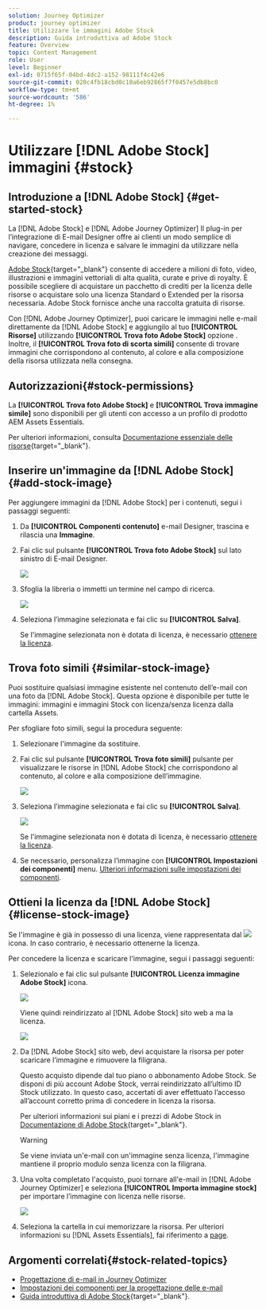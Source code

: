 ```yaml
---
solution: Journey Optimizer
product: journey optimizer
title: Utilizzare le immagini Adobe Stock
description: Guida introduttiva ad Adobe Stock
feature: Overview
topic: Content Management
role: User
level: Beginner
exl-id: 0715f65f-04bd-4dc2-a152-98111f4c42e6
source-git-commit: 020c4fb18cbd0c10a6eb92865f7f0457e5db8bc0
workflow-type: tm+mt
source-wordcount: '586'
ht-degree: 1%

---
```


# Utilizzare [!DNL Adobe Stock] immagini {#stock}

## Introduzione a [!DNL Adobe Stock] {#get-started-stock}

La [!DNL Adobe Stock] e [!DNL Adobe Journey Optimizer] Il plug-in per l’integrazione di E-mail Designer offre ai clienti un modo semplice di navigare, concedere in licenza e salvare le immagini da utilizzare nella creazione dei messaggi.

[Adobe Stock](https://helpx.adobe.com/stock/get-started.html){target=&quot;_blank&quot;} consente di accedere a milioni di foto, video, illustrazioni e immagini vettoriali di alta qualità, curate e prive di royalty. È possibile scegliere di acquistare un pacchetto di crediti per la licenza delle risorse o acquistare solo una licenza Standard o Extended per la risorsa necessaria. Adobe Stock fornisce anche una raccolta gratuita di risorse.

Con [!DNL Adobe Journey Optimizer], puoi caricare le immagini nelle e-mail direttamente da [!DNL Adobe Stock] e aggiungilo al tuo **[!UICONTROL Risorse]** utilizzando **[!UICONTROL Trova foto Adobe Stock]** opzione . Inoltre, il **[!UICONTROL Trova foto di scorta simili]** consente di trovare immagini che corrispondono al contenuto, al colore e alla composizione della risorsa utilizzata nella consegna.

## Autorizzazioni{#stock-permissions}

La **[!UICONTROL Trova foto Adobe Stock]** e **[!UICONTROL Trova immagine simile]** sono disponibili per gli utenti con accesso a un profilo di prodotto AEM Assets Essentials.

Per ulteriori informazioni, consulta [Documentazione essenziale delle risorse](https://experienceleague.adobe.com/docs/experience-manager-assets-essentials/help/get-started-admins/deploy-administer.html#add-users-to-essentials){target=&quot;_blank&quot;}.

## Inserire un&#39;immagine da [!DNL Adobe Stock] {#add-stock-image}

Per aggiungere immagini da [!DNL Adobe Stock] per i contenuti, segui i passaggi seguenti:

1. Da **[!UICONTROL Componenti contenuto]** e-mail Designer, trascina e rilascia una **Immagine**.

1. Fai clic sul pulsante **[!UICONTROL Trova foto Adobe Stock]** sul lato sinistro di E-mail Designer.

   ![](assets/stock-find-photos.png)

1. Sfoglia la libreria o immetti un termine nel campo di ricerca.

   ![](assets/stock-select-from-lib.png)

1. Seleziona l’immagine selezionata e fai clic su **[!UICONTROL Salva]**.

   Se l&#39;immagine selezionata non è dotata di licenza, è necessario [ottenere la licenza](#license-stock-image).


## Trova foto simili {#similar-stock-image}

Puoi sostituire qualsiasi immagine esistente nel contenuto dell’e-mail con una foto da [!DNL Adobe Stock]. Questa opzione è disponibile per tutte le immagini: immagini e immagini Stock con licenza/senza licenza dalla cartella Assets.

Per sfogliare foto simili, segui la procedura seguente:

1. Selezionare l&#39;immagine da sostituire.
1. Fai clic sul pulsante **[!UICONTROL Trova foto simili]** pulsante per visualizzare le risorse in [!DNL Adobe Stock] che corrispondono al contenuto, al colore e alla composizione dell’immagine.

   ![](assets/stock-similar.png)

1. Seleziona l’immagine selezionata e fai clic su **[!UICONTROL Salva]**.

   ![](assets/stock-similar-results.png)

   Se l&#39;immagine selezionata non è dotata di licenza, è necessario [ottenere la licenza](#license-stock-image).

1. Se necessario, personalizza l’immagine con **[!UICONTROL Impostazioni dei componenti]** menu. [Ulteriori informazioni sulle impostazioni dei componenti](content-components.md).

## Ottieni la licenza da [!DNL Adobe Stock] {#license-stock-image}

Se l&#39;immagine è già in possesso di una licenza, viene rappresentata dal ![](assets/stock_10.png) icona. In caso contrario, è necessario ottenerne la licenza.

Per concedere la licenza e scaricare l&#39;immagine, segui i passaggi seguenti:

1. Selezionalo e fai clic sul pulsante **[!UICONTROL Licenza immagine Adobe Stock]** icona.

   ![](assets/stock-license-icon.png)

   Viene quindi reindirizzato al [!DNL Adobe Stock] sito web a ma la licenza.

   ![](assets/stock-license-photo.png)

1. Da [!DNL Adobe Stock] sito web, devi acquistare la risorsa per poter scaricare l’immagine e rimuovere la filigrana.

   Questo acquisto dipende dal tuo piano o abbonamento Adobe Stock. Se disponi di più account Adobe Stock, verrai reindirizzato all’ultimo ID Stock utilizzato. In questo caso, accertati di aver effettuato l’accesso all’account corretto prima di concedere in licenza la risorsa.

   Per ulteriori informazioni sui piani e i prezzi di Adobe Stock in [Documentazione di Adobe Stock](https://stock.adobe.com/plans){target=&quot;_blank&quot;}.

   >[!WARNING]
   > Se viene inviata un&#39;e-mail con un&#39;immagine senza licenza, l&#39;immagine mantiene il proprio modulo senza licenza con la filigrana.

1. Una volta completato l&#39;acquisto, puoi tornare all&#39;e-mail in [!DNL Adobe Journey Optimizer] e seleziona **[!UICONTROL Importa immagine stock]** per importare l’immagine con licenza nelle risorse.

   ![](assets/stock_6.png)

1. Seleziona la cartella in cui memorizzare la risorsa. Per ulteriori informazioni su [!DNL Assets Essentials], fai riferimento a [page](assets-essentials.md#get-started-assets-essentials).

## Argomenti correlati{#stock-related-topics}

* [Progettazione di e-mail in Journey Optimizer](get-started-email-design.md)
* [Impostazioni dei componenti per la progettazione delle e-mail](content-components.md)
* [Guida introduttiva di Adobe Stock](https://helpx.adobe.com/stock/get-started.html){target=&quot;_blank&quot;}.

